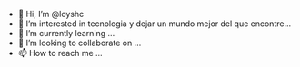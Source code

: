 - 👋 Hi, I’m @loyshc
- 👀 I’m interested in tecnologia y dejar un mundo mejor del que encontre...
- 🌱 I’m currently learning ...
- 💞️ I’m looking to collaborate on ...
- 📫 How to reach me ...

<!---
loyshc/loyshc is a ✨ special ✨ repository because its `README.md` (this file) appears on your GitHub profile.
You can click the Preview link to take a look at your changes.
--->
